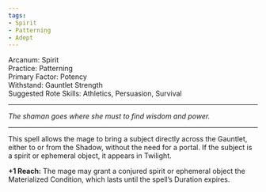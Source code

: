 ```yaml
---
tags:
- Spirit
- Patterning
- Adept
---
```


Arcanum: Spirit\
Practice: Patterning\
Primary Factor: Potency\
Withstand: Gauntlet Strength\
Suggested Rote Skills: Athletics, Persuasion, Survival

---

_The shaman goes where she must to find wisdom and power._

---

This spell allows the mage to bring a subject directly across the Gauntlet, either to or from the Shadow, without the need for a portal. If the subject is a spirit or ephemeral object, it appears in Twilight.

**+1 Reach:** The mage may grant a conjured spirit or ephemeral object the Materialized Condition, which lasts until the spell’s Duration expires.